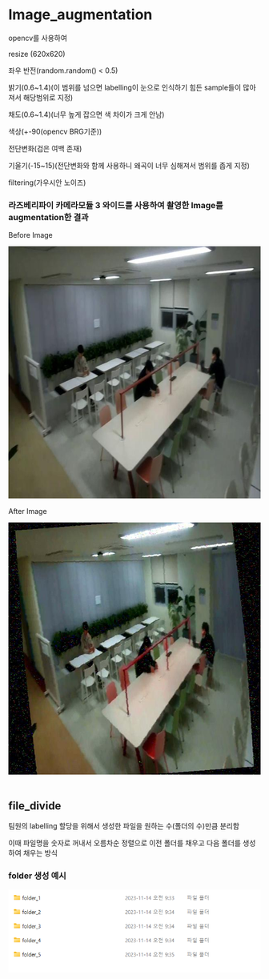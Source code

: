 # Image_augmentation
opencv를 사용하여

resize (620x620)

좌우 반전(random.random() < 0.5)

밝기(0.6~1.4)(이 범위를 넘으면 labelling이 눈으로 인식하기 힘든 sample들이 많아져서 해당범위로 지정)

채도(0.6~1.4)(너무 높게 잡으면 색 차이가 크게 안남)

색상(+-90(opencv BRG기준))

전단변화(검은 여백 존재)

기울기(-15~15)(전단변화와 함께 사용하니 왜곡이 너무 심해져서 범위를 좁게 지정)

filtering(가우시안 노이즈)

<h3> 라즈베리파이 카메라모듈 3 와이드를 사용하여 촬영한 Image를 augmentation한 결과</h3>

Before Image

<img src = "sample/before.jpg"> 

After Image

<img src = "sample/after.jpg">

<br/>
<br/>
<h2> file_divide</h2>

팀원의 labelling 할당을 위해서 생성한 파일을 원하는 수(폴더의 수)만큼 분리함 

이때 파일명을 숫자로 꺼내서 오름차순 정렬으로 이전 폴더를 채우고 다음 폴더를 생성하여 채우는 방식

<h3> folder 생성 예시</h3>

<img src = "sample/folder.png">
